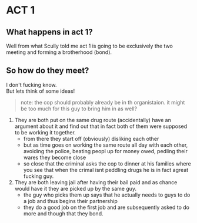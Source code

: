 # ACT 1
## What happens in act 1?
Well from what Scully told me act 1 is going to be exclusively the two meeting and forming a brotherhood (bond).

## So how do they meet?
I don't fucking know.  
But lets think of some ideas!

> note: the cop should probably already be in th organistaion. it might be too much for this guy to bring him in as well?

1. They are both put on the same drug route (accidentally) have an argument about it and find out that in fact both of them were supposed to be working it together.
    - from there they start off (obviously) disliking each other
    - but as time goes on working the same route all day with each other, avoiding the police, beating peopl up for money owed, pedling their wares they become close
    - so close that the criminal asks the cop to dinner at his families where you see that when the crimal isnt peddling drugs he is in fact agreat fucking guy.
2. They are both leaving jail after having their bail paid and as chance would have it they are picked up by the same guy.
    - the guy who picks them up says that he actually needs to guys to do a job and thus begins their partnership
    - they do a good job on the first job and are subsequently asked to do more and though that they bond.